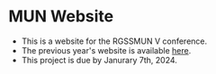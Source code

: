 # MUN Website

* This is a website for the RGSSMUN V conference.
* The previous year's website is available [here](https://rgssmun4.wixsite.com/rgss-mun-iv).
* This project is due by Janurary 7th, 2024.

